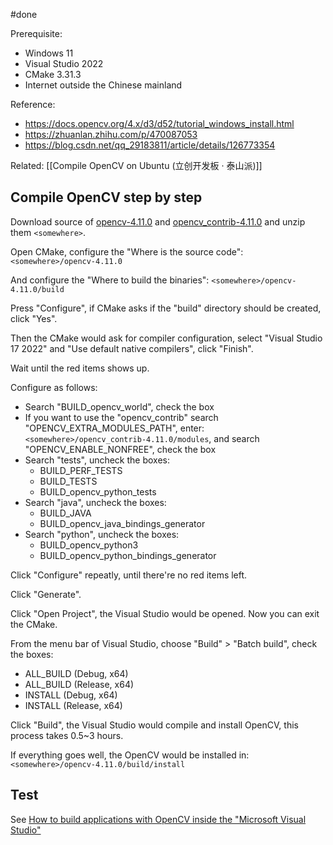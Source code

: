 #done

Prerequisite:
- Windows 11
- Visual Studio 2022
- CMake 3.31.3
- Internet outside the Chinese mainland

Reference:
- https://docs.opencv.org/4.x/d3/d52/tutorial_windows_install.html
- https://zhuanlan.zhihu.com/p/470087053
- https://blog.csdn.net/qq_29183811/article/details/126773354

Related: [[Compile OpenCV on Ubuntu (立创开发板 · 泰山派)]]
## Compile OpenCV step by step

Download source of [opencv-4.11.0](https://github.com/opencv/opencv/archive/refs/tags/4.11.0.zip) and [opencv_contrib-4.11.0](https://github.com/opencv/opencv_contrib/archive/refs/tags/4.11.0.zip) and unzip them `<somewhere>`.

Open CMake, configure the "Where is the source code": `<somewhere>/opencv-4.11.0`

And configure the "Where to build the binaries": `<somewhere>/opencv-4.11.0/build`

Press "Configure", if CMake asks if the "build" directory should be created, click "Yes".

Then the CMake would ask for compiler configuration, select "Visual Studio 17 2022" and "Use default native compilers", click "Finish".

Wait until the red items shows up.

Configure as follows:
- Search "BUILD_opencv_world", check the box
- If you want to use the "opencv_contrib" search "OPENCV_EXTRA_MODULES_PATH", enter: `<somewhere>/opencv_contrib-4.11.0/modules`, and search "OPENCV_ENABLE_NONFREE", check the box
- Search "tests", uncheck the boxes:
	- BUILD_PERF_TESTS
	- BUILD_TESTS
	- BUILD_opencv_python_tests
- Search "java", uncheck the boxes:
	- BUILD_JAVA
	- BUILD_opencv_java_bindings_generator
- Search "python", uncheck the boxes:
	- BUILD_opencv_python3
	- BUILD_opencv_python_bindings_generator

Click "Configure" repeatly, until there're no red items left.

Click "Generate".

Click "Open Project", the Visual Studio would be opened. Now you can exit the CMake.

From the menu bar of Visual Studio, choose "Build" > "Batch build", check the boxes:
- ALL_BUILD (Debug, x64)
- ALL_BUILD (Release, x64)
- INSTALL (Debug, x64)
- INSTALL (Release, x64)

Click "Build", the Visual Studio would compile and install OpenCV, this process takes 0.5~3 hours.

If everything goes well, the OpenCV would be installed in: `<somewhere>/opencv-4.11.0/build/install`

## Test

See [How to build applications with OpenCV inside the "Microsoft Visual Studio"](https://docs.opencv.org/4.x/dd/d6e/tutorial_windows_visual_studio_opencv.html)